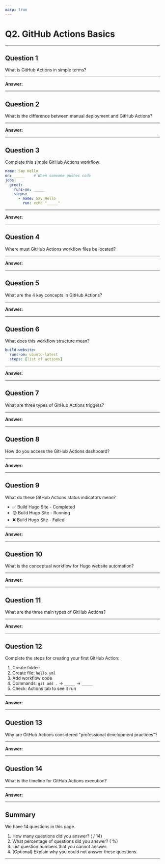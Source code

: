 ```yaml
---
marp: true
---
```


# Q2. GitHub Actions Basics

---

## Question 1

What is GitHub Actions in simple terms?

---

**Answer:**



---

## Question 2

What is the difference between manual deployment and GitHub Actions?

---

**Answer:**



---

## Question 3

Complete this simple GitHub Actions workflow:

```yaml
name: Say Hello
on: _____    # When someone pushes code
jobs:
  greet:
    runs-on: _____
    steps:
      - name: Say Hello
        run: echo "_____"
```

---

**Answer:**



---

## Question 4

Where must GitHub Actions workflow files be located?

---

**Answer:**



---

## Question 5

What are the 4 key concepts in GitHub Actions?

---

**Answer:**



---

## Question 6

What does this workflow structure mean?

```yaml
build-website:
  runs-on: ubuntu-latest
  steps: [list of actions]
```

---

**Answer:**



---

## Question 7

What are three types of GitHub Actions triggers?

---

**Answer:**



---

## Question 8

How do you access the GitHub Actions dashboard?

---

**Answer:**



---

## Question 9

What do these GitHub Actions status indicators mean?

- ✅ Build Hugo Site - Completed
- 🟡 Build Hugo Site - Running  
- ❌ Build Hugo Site - Failed

---

**Answer:**



---

## Question 10

What is the conceptual workflow for Hugo website automation?

---

**Answer:**



---

## Question 11

What are the three main types of GitHub Actions?

---

**Answer:**



---

## Question 12

Complete the steps for creating your first GitHub Action:

1. Create folder: `_____`
2. Create file: `hello.yml`
3. Add workflow code
4. Commands: `git add .` → `_____` → `_____`
5. Check: Actions tab to see it run

---

**Answer:**



---

## Question 13

Why are GitHub Actions considered "professional development practices"?

---

**Answer:**



---

## Question 14

What is the timeline for GitHub Actions execution?

---

**Answer:**



---

## Summary

We have 14 questions in this page.

1. How many questions did you answer? ( / 14)
2. What percentage of questions did you answer? (  %)
3. List question numbers that you cannot answer:
4. (Optional) Explain why you could not answer these questions.

---
